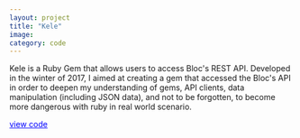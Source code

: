 ```yaml
---
layout: project
title: "Kele"
image:
category: code
---
```


Kele is a Ruby Gem that allows users to access Bloc's REST API. Developed in the winter of 2017, I aimed at creating a gem that accessed the Bloc's API in order to deepen my understanding of gems, API clients, data manipulation (including JSON data), and not to be forgotten, to become more dangerous with ruby in real world scenario.


<a href="https://github.com/gabetiller/kele" style= "color: blue">view code</a>
